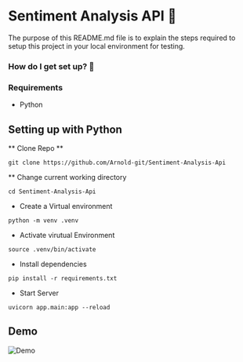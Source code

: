 # Sentiment Analysis API :rocket:

The purpose of this README.md file is to explain the steps required to setup this project in your local environment for testing.

### How do I get set up? :pushpin:

### Requirements 
* Python

## Setting up with Python ### 

** Clone Repo **
```
git clone https://github.com/Arnold-git/Sentiment-Analysis-Api
```

** Change current working directory 
```
cd Sentiment-Analysis-Api
```

* Create a Virtual environment
```
python -m venv .venv
```
* Activate virutual Environment
```
source .venv/bin/activate
```

* Install dependencies
```
pip install -r requirements.txt
```

* Start Server

```
uvicorn app.main:app --reload
```

## Demo

![Demo](app/asset/demo.gif)